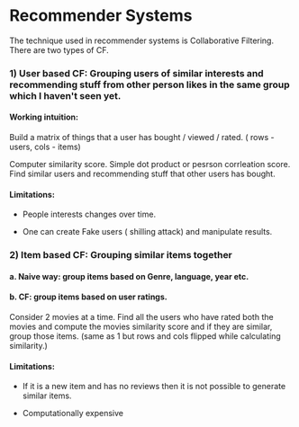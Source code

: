 # Recommender Systems

The technique used in recommender systems is Collaborative Filtering. There are two types of CF.

### 1) User based CF: Grouping users of similar interests and recommending stuff from other person likes in the same group which I haven't seen yet.

#### Working intuition:

Build a matrix of things that a user has bought / viewed / rated. ( rows - users, cols - items)

Computer similarity score. Simple dot product or pesrson corrleation score. Find similar users and recommending stuff that other users has bought.

#### Limitations:

* People interests changes over time.

* One can create Fake users ( shilling attack) and manipulate results.



### 2) Item based CF:  Grouping similar items together

#### a. Naive way: group items based on Genre, language, year etc.

#### b. CF: group items based on user ratings.

Consider 2 movies at a time. Find all the users who have rated both the movies and compute the movies similarity score and if they are similar, group those items. (same as 1 but rows and cols flipped while calculating similarity.) 

#### Limitations:

* If it is a new item and has no reviews then it is not possible to generate similar items.

* Computationally expensive

